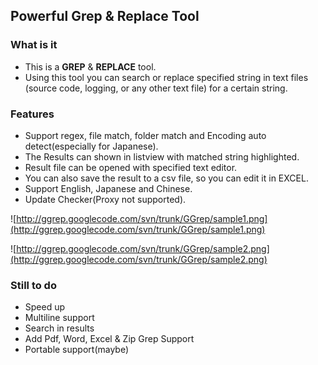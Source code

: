 ## Powerful Grep & Replace Tool ##

### What is it ###
  * This is a **GREP** & **REPLACE** tool.
  * Using this tool you can search or replace specified string in text files (source code, logging, or any other text file) for a certain string.

### Features ###
  * Support regex, file match, folder match and Encoding auto detect(especially for Japanese).
  * The Results can shown in listview with matched string highlighted.
  * Result file can be opened with specified text editor.
  * You can also save the result to a csv file, so you can edit it in EXCEL.
  * Support English, Japanese and Chinese.
  * Update Checker(Proxy not supported).

![http://ggrep.googlecode.com/svn/trunk/GGrep/sample1.png](http://ggrep.googlecode.com/svn/trunk/GGrep/sample1.png)

![http://ggrep.googlecode.com/svn/trunk/GGrep/sample2.png](http://ggrep.googlecode.com/svn/trunk/GGrep/sample2.png)

### Still to do ###
  * Speed up
  * Multiline support
  * Search in results
  * Add Pdf, Word, Excel & Zip Grep Support
  * Portable support(maybe)
